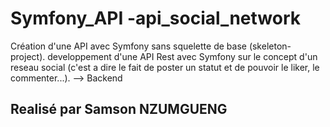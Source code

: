 # Symfony_API -api_social_network

Création d'une API avec Symfony sans squelette de base (skeleton-project).
developpement d'une API Rest avec Symfony sur le concept d'un reseau social (c'est a dire le fait de poster un statut et de pouvoir le liker, le commenter...). --> Backend



## Realisé par Samson NZUMGUENG




